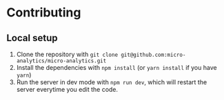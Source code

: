# Contributing

## Local setup

1. Clone the repository with `git clone git@github.com:micro-analytics/micro-analytics.git`
2. Install the dependencies with `npm install` (or `yarn install` if you have `yarn`)
3. Run the server in dev mode with `npm run dev`, which will restart the server everytime you edit the code.

